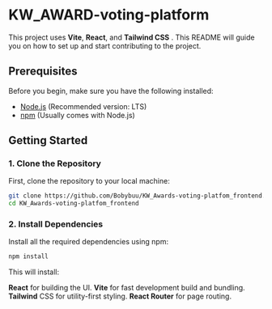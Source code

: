 # KW_AWARD-voting-platform

This  project uses **Vite**, **React**, and **Tailwind CSS** . This README will guide you on how to set up and start contributing to the project.

## Prerequisites

Before you begin, make sure you have the following installed:

- [Node.js](https://nodejs.org/) (Recommended version: LTS)
- [npm](https://www.npmjs.com/) (Usually comes with Node.js)

## Getting Started

### 1. Clone the Repository

First, clone the repository to your local machine:

```bash
git clone https://github.com/Bobybuu/KW_Awards-voting-platfom_frontend.git
cd KW_Awards-voting-platfom_frontend
```

### 2. Install Dependencies

Install all the required dependencies using npm:

```bash
npm install
```

This will install:


**React** for building the UI.
**Vite** for fast development build and bundling.
**Tailwind** CSS for utility-first styling.
**React Router** for page routing.